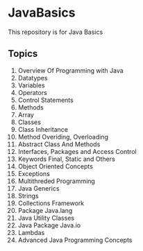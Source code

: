 # JavaBasics
This repository is for Java Basics 

## Topics
1. Overview Of Programming with Java
2. Datatypes
3. Variables
4. Operators
5. Control Statements
6. Methods
7. Array
8. Classes
9. Class Inheritance
10. Method Overiding, Overloading
11. Abstract Class And Methods
12. Interfaces, Packages and Access Control
13. Keywords Final, Static and Others
14. Object Oriented Concepts
15. Exceptions
16. Multithreded Programming
17. Java Generics
18. Strings
19. Collections Framework
20. Package Java.lang
21. Java Utility Classes
22. Java Package Java.io
23. Lambdas
24. Advanced Java Programming Concepts

